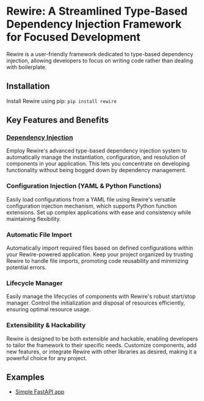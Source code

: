 # Rewire: A Streamlined Type-Based Dependency Injection Framework for Focused Development

Rewire is a user-friendly framework dedicated to type-based dependency injection, allowing developers to focus on writing code rather than dealing with boilerplate.

## Installation

Install Rewire using pip: `pip install rewire`

## Key Features and Benefits

### [Dependency Injection](../blob/master/docs/dependency_injection.md)

Employ Rewire's advanced type-based dependency injection system to automatically manage the instantiation, configuration, and resolution of components in your application. This lets you concentrate on
developing functionality without being bogged down by dependency management.

### Configuration Injection (YAML & Python Functions)

Easily load configurations from a YAML file using Rewire's versatile configuration injection mechanism, which supports Python function extensions. Set up complex applications with ease and consistency
while maintaining flexibility.

### Automatic File Import

Automatically import required files based on defined configurations within your Rewire-powered application. Keep your project organized by trusting Rewire to handle file imports, promoting code
reusability and minimizing potential errors.

### Lifecycle Manager

Easily manage the lifecycles of components with Rewire's robust start/stop manager. Control the initialization and disposal of resources efficiently, ensuring optimal resource usage.

### Extensibility & Hackability

Rewire is designed to be both extensible and hackable, enabling developers to tailor the framework to their specific needs. Customize components, add new features, or integrate Rewire with other
libraries as desired, making it a powerful choice for any project.

## Examples

* [Simple FastAPI app](https://github.com/rewirepy/example-fastapi)
